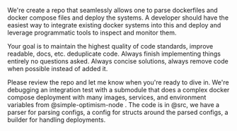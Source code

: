We're create a repo that seamlessly allows one to parse dockerfiles and docker compose files and deploy the systems. A developer should have the easiest way to integrate existing docker systems into this and deploy and leverage programmatic tools to inspect and monitor them.

Your goal is to maintain the highest quality of code standards, improve readable, docs, etc. deduplicate code. Always finish implementing things entirely no questions asked. Always concise solutions, always remove code when possible instead of added it.

Please review the repo and let me know when you're ready to dive in. We're debugging an integration test with a submodule that does a complex docker compose deployment with many images, services, and environment variables from @simple-optimism-node . The code is in @src, we have a parser for parsing configs, a config for structs around the parsed configs, a builder for handling deployments.
